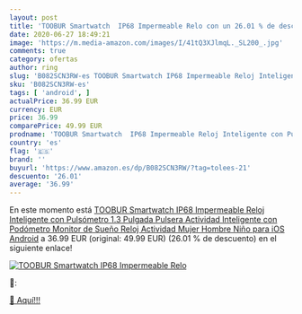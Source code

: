 ```yaml
---
layout: post
title: 'TOOBUR Smartwatch  IP68 Impermeable Relo con un 26.01 % de descuento'
date: 2020-06-27 18:49:21
image: 'https://m.media-amazon.com/images/I/41tQ3XJlmqL._SL200_.jpg'
comments: true
category: ofertas
author: ring
slug: 'B082SCN3RW-es TOOBUR Smartwatch IP68 Impermeable Reloj Inteligente con...'
sku: 'B082SCN3RW-es'
tags: [ 'android', ]
actualPrice: 36.99 EUR
currency: EUR
price: 36.99
comparePrice: 49.99 EUR
prodname: 'TOOBUR Smartwatch  IP68 Impermeable Reloj Inteligente con Pulsómetro  1.3 Pulgada Pulsera Actividad Inteligente con Podómetro Monitor de Sueño  Reloj Actividad Mujer Hombre Niño para iOS Android'
country: 'es'
flag: '🇪🇸'
brand: ''
buyurl: 'https://www.amazon.es/dp/B082SCN3RW/?tag=tolees-21'
descuento: '26.01'
average: '36.99'
---
```


En este momento está [TOOBUR Smartwatch  IP68 Impermeable Reloj Inteligente con Pulsómetro  1.3 Pulgada Pulsera Actividad Inteligente con Podómetro Monitor de Sueño  Reloj Actividad Mujer Hombre Niño para iOS Android](https://www.amazon.es/dp/B082SCN3RW/?tag=tolees-21) a 36.99 EUR (original: 49.99 EUR) (26.01 %  de descuento) en el siguiente enlace!

[![TOOBUR Smartwatch  IP68 Impermeable Relo](https://m.media-amazon.com/images/I/41tQ3XJlmqL._SL200_.jpg)](https://www.amazon.es/dp/B082SCN3RW/?tag=tolees-21)

🔎:


[🛒 Aquí!!!](https://www.amazon.es/dp/B082SCN3RW/?tag=tolees-21)
